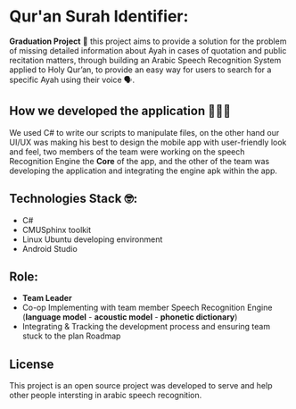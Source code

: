 # Qur'an Surah Identifier:
**Graduation Project** 🕋 this project aims to provide a solution for the problem of missing detailed information about Ayah in cases of quotation and public recitation matters, through building an Arabic Speech Recognition System applied to Holy Qur’an, to provide an easy way for users to search for a specific Ayah using their voice 🗣.

## How we developed the application 👨🏼‍💻
We used C# to write our scripts to manipulate files, on the other hand our UI/UX was making his best to design the mobile app with user-friendly look and feel, two members of the team were working on the speech Recognition Engine the **Core** of the app, and the other of the team was developing the application and integrating the engine apk within the app.

## Technologies Stack 🤓:
-	C#
-	CMUSphinx toolkit
-	Linux Ubuntu developing environment
-	Android Studio

## Role:
* **Team Leader** 
* Co-op Implementing with team member Speech Recognition Engine 
  (**language model** - **acoustic model** - **phonetic dictionary**)
* Integrating & Tracking the development process and ensuring team stuck to the plan 	Roadmap

## License
This project is an open source project was developed to serve and help other people intersting in arabic speech recognition.
